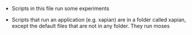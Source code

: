 * Scripts in this file run some experiments

* Scripts that run an application (e.g. xapian) are in a folder called xapian, except the default files that are not in any folder. They run moses

